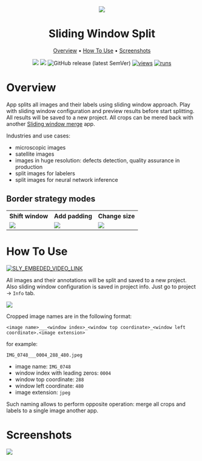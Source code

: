 <div align="center" markdown>
<img src="https://user-images.githubusercontent.com/106374579/182894311-e475a643-170a-4e21-8d68-285b68bfa67d.png"/>

# Sliding Window Split

<p align="center">
  <a href="#Overview">Overview</a> •
  <a href="#How-To-Use">How To Use</a> •
    <a href="#Screenshots">Screenshots</a>
</p>


[![](https://img.shields.io/badge/supervisely-ecosystem-brightgreen)](https://ecosystem.supervise.ly/apps/supervisely-ecosystem/sliding-window/split)
[![](https://img.shields.io/badge/slack-chat-green.svg?logo=slack)](https://supervise.ly/slack)
![GitHub release (latest SemVer)](https://img.shields.io/github/v/release/supervisely-ecosystem/sliding-window)
[![views](https://app.supervise.ly/img/badges/views/supervisely-ecosystem/sliding-window/split.png)](https://supervise.ly)
[![runs](https://app.supervise.ly/img/badges/runs/supervisely-ecosystem/sliding-window/split.png)](https://supervise.ly)

</div>

# Overview

App splits all images and their labels using sliding window approach. Play with sliding window configuration and preview results before start splitting. All results will be saved to a new project. All crops can be mered back with another [Sliding window merge](https://ecosystem.supervise.ly/apps/supervisely-ecosystem%252Fsliding-window%252Fmerge) app. 

Industries and use cases: 
- microscopic images 
- satellite images
- images in huge resolution: defects detection, quality assurance in production
- split images for labelers 
- split images for neural network inference

## Border strategy modes

<table>
  <tr>
    <th>Shift window</th>
    <th>Add padding</th>
    <th>Change size</th>
  </tr>
  <tr>
    <td><img src="https://user-images.githubusercontent.com/48913536/203523141-c3c0c035-4eae-422b-8bf8-ea50d888f7a0.gif"/></td>
    <td><img src="https://user-images.githubusercontent.com/48913536/203523131-c4794356-87d1-4a9d-8b4a-c7b21e8f6dbe.gif"/></td>
    <td><img src="https://user-images.githubusercontent.com/48913536/203523151-24d82948-5b00-42fc-8231-b2c715fc7e68.gif"/></td>
  </tr>
</table>

# How To Use

<a data-key="sly-embeded-video-link" href="https://youtu.be/wbxXPyW5pLA" data-video-code="wbxXPyW5pLA">
    <img src="https://i.imgur.com/MS4dkKi.png" alt="SLY_EMBEDED_VIDEO_LINK"  style="max-width:100%;">
</a>

All images and their annotations will be split and saved to a new project. Also sliding window configuration is saved in project info. Just go to project -> `Info` tab.

<img src="https://i.imgur.com/usAjOiM.png"/>

Cropped image names are in the following format: 

`<image name>___<window index>_<window top coordinate>_<window left coordinate>.<image extension>`

for example:

`IMG_0748___0004_288_480.jpeg`
- image name: `IMG_0748`
- window index with leading zeros: `0004`
- window top coordinate: `288`
- window left coordinate: `480`
- image extension: `jpeg`

Such naming allows to perform opposite operation: merge all crops and labels to a single image another app.

# Screenshots

<img src="https://i.imgur.com/RXTCyNs.png"/>

